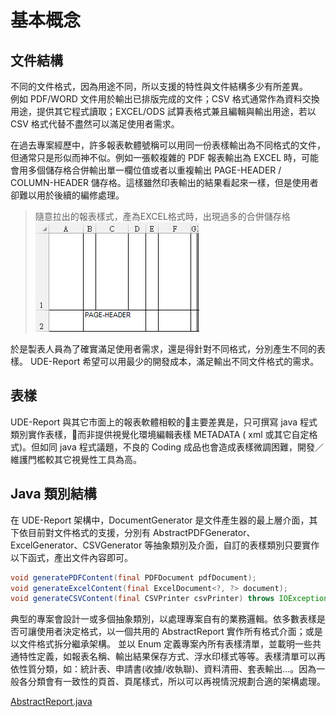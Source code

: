 # 基本概念

## 文件結構

不同的文件格式，因為用途不同，所以支援的特性與文件結構多少有所差異。  
例如 PDF/WORD 文件用於輸出已排版完成的文件；CSV 格式通常作為資料交換用途，提供其它程式讀取；EXCEL/ODS 試算表格式兼且編輯與輸出用途，若以 CSV 格式代替不盡然可以滿足使用者需求。

在過去專案經歷中，許多報表軟體號稱可以用同一份表樣輸出為不同格式的文件，但通常只是形似而神不似。例如一張較複雜的 PDF 報表輸出為 EXCEL 時，可能會用多個儲存格合併輸出單一欄位值或者以重複輸出 PAGE-HEADER / COLUMN-HEADER 儲存格。這樣雖然印表輸出的結果看起來一樣，但是使用者卻難以用於後續的編修處理。

> 隨意拉出的報表樣式，產為EXCEL格式時，出現過多的合併儲存格
> ![](/assets/ch-01-01-excel.png)  

於是製表人員為了確實滿足使用者需求，還是得針對不同格式，分別產生不同的表樣。
UDE-Report 希望可以用最少的開發成本，滿足輸出不同文件格式的需求。

## 表樣

UDE-Report 與其它市面上的報表軟體相較的主要差異是，只可撰寫 java 程式類別實作表樣，而非提供視覺化環境編輯表樣 METADATA ( xml 或其它自定格式)。但如同 java 程式議題，不良的 Coding 成品也會造成表樣微調困難，開發／維護門檻較其它視覺性工具為高。

## Java 類別結構

在 UDE-Report 架構中，DocumentGenerator 是文件產生器的最上層介面，其下依目前對文件格式的支援，分別有 AbstractPDFGenerator、ExcelGenerator、CSVGenerator 等抽象類別及介面，自訂的表樣類別只要實作以下函式，產出文件內容即可。

``` java
void generatePDFContent(final PDFDocument pdfDocument);
void generateExcelContent(final ExcelDocument<?, ?> document);
void generateCSVContent(final CSVPrinter csvPrinter) throws IOException;
```

典型的專案會設計一或多個抽象類別，以處理專案自有的業務邏輯。依多數表樣是否可讓使用者決定格式，以一個共用的 AbstractReport 實作所有格式介面；或是以文件格式拆分繼承架構。
並以 Enum 定義專案內所有表樣清單，並載明一些共通特性定義，如報表名稱、輸出結果保存方式、浮水印樣式等等。表樣清單可以再依性質分類，如：統計表、申請書(收據/收執聯)、資料清冊、套表輸出…。因為一般各分類會有一致性的頁首、頁尾樣式，所以可以再視情況規劃合適的架構處理。

[AbstractReport.java](AbstractReport.md)



